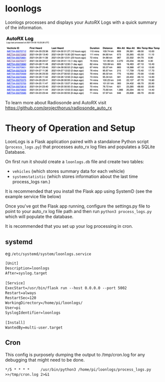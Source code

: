 # loonlogs

Loonlogs processes and displays your AutoRX Logs with a quick summary of the information.

![alt text](https://github.com/jonathanendersby/loonlogs/blob/3f9cb7ed6af6c8bda49af8f186c0356e6831823b/screenshot.png?raw=true)



To learn more about Radiosonde and AutoRX visit https://github.com/projecthorus/radiosonde_auto_rx

# Theory of Operation and Setup
LoonLogs is a Flask application paired with a standalone Python script (`process_logs.py`) that processes auto_rx log files and populates a SQLite Database.

On first run it should create a `loonlogs.db` file and create two tables:
* `vehicles` (which stores summary data for each vehicle)
* `systemstatistic` (which stores information about the last time process_logs ran.)

It is recommended that you install the Flask app using SystemD (see the example service file below)

Once you've got the Flask app running, configure the settings.py file to point to your auto_rx log file path and then run `python3 process_logs.py` which will populate the database.

It is recommended that you set up your log processing in cron.


## systemd 
eg `/etc/systemd/system/loonlogs.service`

```
[Unit]
Description=loonlogs
After=syslog.target

[Service]
ExecStart=/usr/bin/flask run --host 0.0.0.0 --port 5002
Restart=always
RestartSec=120
WorkingDirectory=/home/pi/loonlogs/
User=pi
SyslogIdentifier=loonlogs

[Install]
WantedBy=multi-user.target
```

## Cron
This config is purposely dumping the output to /tmp/cron.log for any debugging that might need to be done.
```
*/5 * * * *     /usr/bin/python3 /home/pi/loonlogs/process_logs.py >>/tmp/cron.log 2>&1
```

